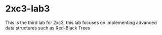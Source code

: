 # 2xc3-lab3
This is the third lab for 2xc3, this lab focuses on implementing advanced data structures such as Red-Black Trees
